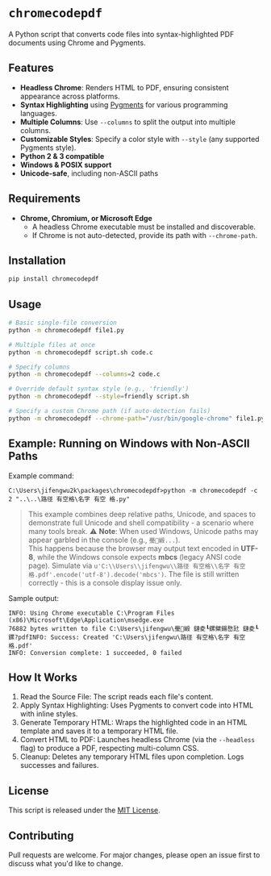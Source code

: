 # `chromecodepdf`

A Python script that converts code files into syntax-highlighted PDF documents using Chrome and Pygments.

## Features

- **Headless Chrome**: Renders HTML to PDF, ensuring consistent appearance across platforms.
- **Syntax Highlighting** using [Pygments](https://pygments.org/) for various programming languages.
- **Multiple Columns**: Use `--columns` to split the output into multiple columns.
- **Customizable Styles**: Specify a color style with `--style` (any supported Pygments style).
- **Python 2 & 3 compatible**
- **Windows & POSIX support**
- **Unicode-safe**, including non-ASCII paths

## Requirements

- **Chrome, Chromium, or Microsoft Edge**  
   - A headless Chrome executable must be installed and discoverable.  
   - If Chrome is not auto-detected, provide its path with `--chrome-path`.

## Installation

```bash
pip install chromecodepdf
```

## Usage

```bash
# Basic single-file conversion
python -m chromecodepdf file1.py

# Multiple files at once
python -m chromecodepdf script.sh code.c

# Specify columns
python -m chromecodepdf --columns=2 code.c

# Override default syntax style (e.g., 'friendly')
python -m chromecodepdf --style=friendly script.sh

# Specify a custom Chrome path (if auto-detection fails)
python -m chromecodepdf --chrome-path="/usr/bin/google-chrome" file1.py
```

## Example: Running on Windows with Non-ASCII Paths

Example command:

```
C:\Users\jifengwu2k\packages\chromecodepdf>python -m chromecodepdf -c 2 "..\..\路径 有空格\名字 有空 格.py"
```

> This example combines deep relative paths, Unicode, and spaces to demonstrate full Unicode and shell compatibility - a scenario where many tools break.
> ⚠️ **Note**: When used Windows, Unicode paths may appear garbled in the console (e.g., `璺緞...`).  
> This happens because the browser may output text encoded in **UTF-8**, while the Windows console expects **mbcs** (legacy ANSI code page). Simulate via `u'C:\\Users\\jifengwu\\路径 有空格\\名字 有空格.pdf'.encode('utf-8').decode('mbcs')`. 
> The file is still written correctly - this is a console display issue only.

Sample output:

```
INFO: Using Chrome executable C:\Program Files (x86)\Microsoft\Edge\Application\msedge.exe
76882 bytes written to file C:\Users\jifengwu\璺緞 鏈夌┖鏍糪鍚嶅瓧 鏈夌┖鏍?pdfINFO: Success: Created 'C:\Users\jifengwu\路径 有空格\名字 有空格.pdf'
INFO: Conversion complete: 1 succeeded, 0 failed
```

## How It Works

1. Read the Source File: The script reads each file's content.
2. Apply Syntax Highlighting: Uses Pygments to convert code into HTML with inline styles.
3. Generate Temporary HTML: Wraps the highlighted code in an HTML template and saves it to a temporary HTML file.
4. Convert HTML to PDF: Launches headless Chrome (via the `--headless` flag) to produce a PDF, respecting multi-column CSS.
5. Cleanup: Deletes any temporary HTML files upon completion. Logs successes and failures.

## License

This script is released under the [MIT License](LICENSE).

## Contributing

Pull requests are welcome. For major changes, please open an issue first to discuss what you'd like to change.